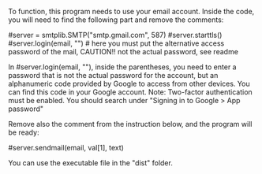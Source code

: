 To function, this program needs to use your email account. Inside the code, you will need to find the following part and remove the comments:

#server = smtplib.SMTP("smtp.gmail.com", 587)
#server.starttls()
#server.login(email, "")  # here you must put the alternative access password of the mail, CAUTION!! not the actual password, see readme

In #server.login(email, ""), inside the parentheses, you need to enter a password that is not the actual password for the account, but an alphanumeric code provided by Google to access from other devices. You can find this code in your Google account. Note: Two-factor authentication must be enabled.
You should search under "Signing in to Google > App password"

Remove also the comment from the instruction below, and the program will be ready:

#server.sendmail(email, val[1], text)

You can use the executable file in the "dist" folder.
